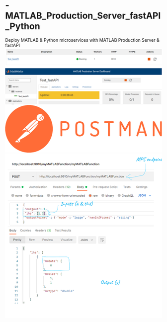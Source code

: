 # -MATLAB_Production_Server_fastAPI_Python
Deploy MATLAB &amp; Python microservices with MATLAB Production Server &amp; fastAPI
![](https://github.com/bamby1313/-MATLAB_Production_Server_fastAPI_Python/blob/main/dd344c99-e7cc-41e4-a5fe-a0eb95166241.png)
![](https://github.com/bamby1313/-MATLAB_Production_Server_fastAPI_Python/blob/main/f8d495a9-838c-4fdd-8277-219557d38914.png)
![](https://github.com/bamby1313/-MATLAB_Production_Server_fastAPI_Python/blob/main/9fff2827-5672-47f3-b503-b87a817fbbe0.png)
![](https://github.com/bamby1313/-MATLAB_Production_Server_fastAPI_Python/blob/main/17b16890-0327-4ee9-bddf-bbecbca54afb%20(1).png)

